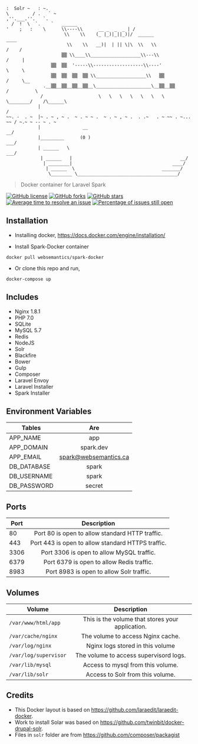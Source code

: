 ```
:  Solr ~   : ~.  
\         / .   ` ~   
,''.___.''.   `.    
  /  !  \  `.    `   ______        
'    ;   :    \      \\----\\      __ _  _  _ | /               
                      \\    \\    (_ |_)|_||_)|/  ______                     ____        
                       \\    \\   __)|  | || \|\  \\   \\                  /    /
                     ▒▒ \\____\\___________________\\---\\                /     |
                 ▒▒  ▒▒  '-----\\-------------------\\----'               \     \
                 ▒▒  ▒▒  ▒▒  ▒▒ \\___________________\\   ▒▒              /     \__
              .__▒▒__▒▒__▒▒__▒▒__\_____________________\__▒▒__▒▒         /          \
             /                     \   \   \   \   \   \   \   \________/    /\______\
            |                                                               /
~~. -  . ~  |~ . ~ , ~ .  ~ . ~ ~ .  ~ . ~ , ~ .  . .~   . ~ ~~ . ~...  ~~ / ~.~ ~ -- ~ . ~
            |                __                                         __/
            |_________      (0 )                                      ___/
            | ______   \                                             ___/
             | ______   |                                         __/
              | ________|                                      ____/
               | ______  \                                 _______/
                \________ \______________________________________/
```
> Docker container for Laravel Spark

[![GitHub license](https://img.shields.io/badge/license-MIT-blue.svg)](https://raw.githubusercontent.com/websemantics/spark-docker/master/LICENSE) [![GitHub forks](https://img.shields.io/github/forks/websemantics/spark-docker.svg)](https://github.com/websemantics/spark-docker/network) [![GitHub stars](https://img.shields.io/github/stars/websemantics/spark-docker.svg)](https://github.com/websemantics/spark-docker/stargazers)
[![Average time to resolve an issue](http://isitmaintained.com/badge/resolution/websemantics/spark-docker.svg)](http://isitmaintained.com/project/websemantics/spark-docker "Average time to resolve an issue")
[![Percentage of issues still open](http://isitmaintained.com/badge/open/websemantics/spark-docker.svg)](http://isitmaintained.com/project/websemantics/spark-docker "Percentage of issues still open")

## Installation

- Installing docker, https://docs.docker.com/engine/installation/

- Install Spark-Docker container

```
docker pull websemantics/spark-docker
```

- Or clone this repo and run,

```
docker-compose up
```

## Includes

- Nginx 1.8.1
- PHP 7.0
- SQLite
- MySQL 5.7
- Redis
- NodeJS
- Solr
- Blackfire
- Bower
- Gulp
- Composer
- Laravel Envoy
- Laravel Installer
- Spark Installer


## Environment Variables

| Tables        | Are           |
| ------------- |:-------------:|
| APP_NAME      | app |
| APP_DOMAIN      |   spark.dev    |
| APP_EMAIL | spark@websemantics.ca      |
| DB_DATABASE      | spark |
| DB_USERNAME      | spark      |
| DB_PASSWORD | secret      |


## Ports

| Port        | Description           |
| ------------- |:-------------:|
| 80	| Port 80 is open to allow standard HTTP traffic.|
| 443	| Port 443 is open to allow standard HTTPS traffic.|
| 3306	| Port 3306 is open to allow MySQL traffic.|
| 6379	| Port 6379 is open to allow Redis traffic.|
| 8983	| Port 8983 is open to allow Solr traffic.|


## Volumes

| Volume        | Description           |
| ------------- |:-------------:|
| `/var/www/html/app`	| This is the volume that stores your application.|
| `/var/cache/nginx`	| The volume to access Nginx cache.|
| `/var/log/nginx`	| Nginx logs stored in this volume |
| `/var/log/supervisor`	| The volume to access supervisord logs.|
| `/var/lib/mysql`	| Access to mysql from this volume.|
| `/var/lib/solr`	| Access to Solr from this volume.|


## Credits

- This Docker layout is based on https://github.com/laraedit/laraedit-docker.
- Work to install Solar was based on  https://github.com/twinbit/docker-drupal-solr.
- Files in `solr` folder are from https://github.com/composer/packagist
